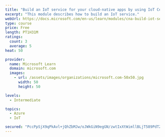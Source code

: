 ```yaml
---
title: "Build an IoT service for your cloud-native apps by using IoT Central"
excerpt: "This module describes how to build an IoT service."
webUrl: https://docs.microsoft.com/en-us/learn/modules/cna-build-iot-service/
type: course
price: Free
length: PT1H31M
ratings:
  count: 3
  average: 5
heat: 50

provider:
  name: Microsoft Learn
  domain: microsoft.com
  images:
    - url: /assets/images/organizations/microsoft.com-50x50.jpg
      width: 50
      height: 50

levels:
  - Intermediate

topics:
  - Azure
  - IoT

secured: "PccPpSjX9qPkAvl+jQhZbMJw/oJWkGiN9egGN/zwtIxXtWimllBLjT589PdTZW2CxZ5UsH+a4UyrSa08X5yu7e0jJKRsHwM4WRmI98Taka6sMTqxEUbPpd1QUsI6BZJyr7+0WhCc6Hie5lef7DFcdfur/LAG0d0MGsWehk5WbrKDZTDMGCxz68k2yxGKWfkFwsaWhPuJ1qnBZVxotDHVNEDQ2mcumuEe/wApRSU1cIQFO6k8ZOxbjrDUZvlRf2OLFEKM0gWawK1TUJJt2/G5/5naPB4ZihgE6adtiROOxL6Nd5vGZ/M1H6e+CuyTeleYC7e6qWenFCigz9QHq0Zhwu4boWm7ZDE1YnQBaigewS95ESI7cCCiypxr7XUD7OZVV8+AeZ06n/eBx849U2dwBFyYrlTvgqsm1Fj8Wrhw71E=;4sor733xrjBXTAjZe0BDjg=="
---
```


